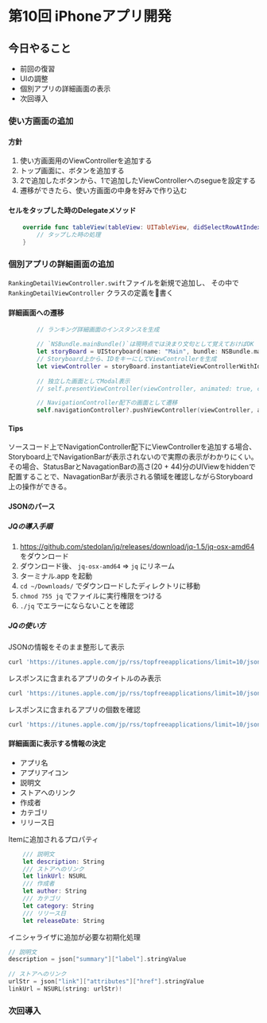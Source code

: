 # 第10回 iPhoneアプリ開発

## 今日やること
- 前回の復習
- UIの調整
- 個別アプリの詳細画面の表示
- 次回導入

### 使い方画面の追加
#### 方針
1. 使い方画面用のViewControllerを追加する
2. トップ画面に、ボタンを追加する
3. 2で追加したボタンから、1で追加したViewControllerへのsegueを設定する
4. 遷移ができたら、使い方画面の中身を好みで作り込む



#### セルをタップした時のDelegateメソッド
```swift
    override func tableView(tableView: UITableView, didSelectRowAtIndexPath indexPath: NSIndexPath) {
        // タップした時の処理
    }
```

### 個別アプリの詳細画面の追加
`RankingDetailViewController.swift`ファイルを新規で追加し、
その中で `RankingDetailViewController` クラスの定義を書く

#### 詳細画面への遷移
```swift
        // ランキング詳細画面のインスタンスを生成

        // `NSBundle.mainBundle()`は現時点では決まり文句として覚えておけばOK
        let storyBoard = UIStoryboard(name: "Main", bundle: NSBundle.mainBundle())
        // Storyboard上から、IDをキーにしてViewControllerを生成
        let viewController = storyBoard.instantiateViewControllerWithIdentifier("RankingDetailViewController")
        
        // 独立した画面としてModal表示
        // self.presentViewController(viewController, animated: true, completion: nil)

        // NavigationController配下の画面として遷移
        self.navigationController?.pushViewController(viewController, animated: true)
```

#### Tips
ソースコード上でNavigationController配下にViewControllerを追加する場合、Storyboard上でNavigationBarが表示されないので実際の表示がわかりにくい。
その場合、StatusBarとNavagationBarの高さ(20 + 44)分のUIViewをhiddenで配置することで、NavagationBarが表示される領域を確認しながらStoryboard上の操作ができる。

#### JSONのパース
##### JQの導入手順
1. https://github.com/stedolan/jq/releases/download/jq-1.5/jq-osx-amd64 をダウンロード
2. ダウンロード後、 `jq-osx-amd64` => `jq` にリネーム
3. ターミナル.app を起動
4. `cd ~/Downloads/` でダウンロードしたディレクトリに移動
5. `chmod 755 jq` でファイルに実行権限をつける
6. `./jq` でエラーにならないことを確認

##### JQの使い方
JSONの情報をそのまま整形して表示
```bash
curl 'https://itunes.apple.com/jp/rss/topfreeapplications/limit=10/json' | ./jq .
```
レスポンスに含まれるアプリのタイトルのみ表示
```bash
curl 'https://itunes.apple.com/jp/rss/topfreeapplications/limit=10/json'| jq '.feed.entry[].title.label'
```
レスポンスに含まれるアプリの個数を確認
```bash
curl 'https://itunes.apple.com/jp/rss/topfreeapplications/limit=10/json' | ./jq '.feed.entry | length'
```


#### 詳細画面に表示する情報の決定
- アプリ名
- アプリアイコン
- 説明文
- ストアへのリンク
- 作成者
- カテゴリ
- リリース日

Itemに追加されるプロパティ
```swift
    /// 説明文
    let description: String
    /// ストアへのリンク
    let linkUrl: NSURL
    /// 作成者
    let author: String
    /// カテゴリ
    let category: String
    /// リリース日
    let releaseDate: String
```
イニシャライザに追加が必要な初期化処理
```swift
// 説明文
description = json["summary"]["label"].stringValue
        
// ストアへのリンク
urlStr = json["link"]["attributes"]["href"].stringValue
linkUrl = NSURL(string: urlStr)!
```

### 次回導入
